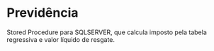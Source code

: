 # Previdência

Stored Procedure para SQLSERVER, que calcula imposto pela tabela regressiva e valor líquido de resgate.
